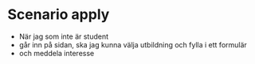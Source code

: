 # Scenario apply

* När jag som inte är student
* går inn på sidan, ska jag kunna välja utbildning och fylla i ett formulär
* och meddela interesse
